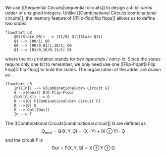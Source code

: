 We use [[Sequential Circuits|sequential circuits]] to design a 4-bit *serial adder* of unsigned integers. Unlike [[Combinational Circuits|combinational circuits]], the memory feature of [[Flip-flop|flip flops]] allows us to define two *states*
``` mermaid
flowchart LR
	Q0((State Q0)) --> |11/0| Q1((State Q1))
	Q1 --> |00/1| Q0
	Q0 --> |00/0,01/1,10/1| Q0
	Q1 --> |01/0,10/0,11/1| Q1
```
where the `XY/Z` notation stands for *two operands* / *carry-in*. Since the states require only one bit to remember, we only need use one [[Flip-flop#D Flip Flop|D flip-flop]] to hold the states. The organization of the adder are drawn as
``` mermaid
flowchart LR
    In([In]) --> G[Combinational<br> Circuit G]
    G -->|Qnext| D[D Flip-Flop]
	CLK([CLK]) --> D
    D -->|Q| F[Combinational<br> Circuit F]
    D -->|Q| G
    F --> Out([Out])
	In --> F
```
The [[Combinational Circuits|combinational circuit]] G are defined as
$$
\mathrm{Q_{next} = G(X,Y,Q) = (X\cdot Y) + (X \oplus  Y)\cdot Q}
$$
and the circuit F is
$$
\mathrm{Out = F(X,Y,Q) = X \oplus Y \oplus Q}
$$
